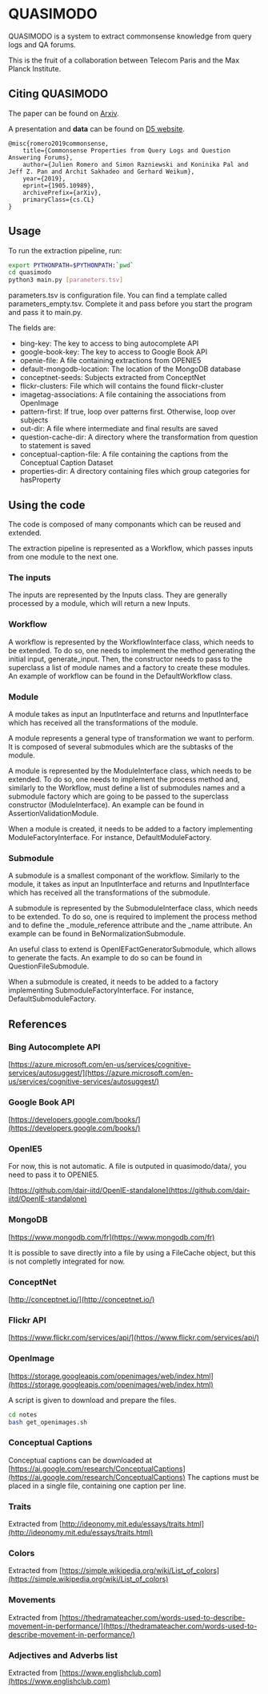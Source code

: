 # QUASIMODO

QUASIMODO is a system to extract commonsense knowledge from query logs and QA forums.

This is the fruit of a collaboration between Telecom Paris and the Max Planck Institute.

## Citing QUASIMODO

The paper can be found on [Arxiv](https://arxiv.org/pdf/1905.10989.pdf).

A presentation and **data** can be found on [D5 website](https://www.mpi-inf.mpg.de/departments/databases-and-information-systems/research/yago-naga/commonsense/quasimodo/).

```
@misc{romero2019commonsense,
    title={Commonsense Properties from Query Logs and Question Answering Forums},
    author={Julien Romero and Simon Razniewski and Koninika Pal and Jeff Z. Pan and Archit Sakhadeo and Gerhard Weikum},
    year={2019},
    eprint={1905.10989},
    archivePrefix={arXiv},
    primaryClass={cs.CL}
}
```

## Usage

To run the extraction pipeline, run:

```bash
export PYTHONPATH=$PYTHONPATH:`pwd`
cd quasimodo
python3 main.py [parameters.tsv]
```

parameters.tsv is configuration file. You can find a template called parameters\_empty.tsv. Complete it and pass before you start the program and pass it to main.py.

The fields are:

- bing-key: The key to access to bing autocomplete API
- google-book-key: The key to access to Google Book API
- openie-file: A file containing extractions from OPENIE5
- default-mongodb-location: The location of the MongoDB database
- conceptnet-seeds: Subjects extracted from ConceptNet
- flickr-clusters: File which will contains the found flickr-cluster
- imagetag-associations: A file containing the associations from OpenImage
- pattern-first: If true, loop over patterns first. Otherwise, loop over subjects
- out-dir: A file where intermediate and final results are saved
- question-cache-dir: A directory where the transformation from question to statement is saved
- conceptual-caption-file: A file containing the captions from the Conceptual Caption Dataset
- properties-dir: A directory containing files which group categories for hasProperty


## Using the code


The code is composed of many componants which can be reused and extended.

The extraction pipeline is represented as a Workflow, which passes inputs from one module to the next one.

### The inputs

The inputs are represented by the Inputs class. They are generally processed by a module, which will return a new Inputs.

### Workflow

A workflow is represented by the WorkflowInterface class, which needs to be extended. To do so, one needs to implement the method generating the initial input, generate\_input. Then, the constructor needs to pass to the superclass a list of module names and a factory to create these modules. An example of workflow can be found in the DefaultWorkflow class.

### Module

A module takes as input an InputInterface and returns and InputInterface which has received all the transformations of the module.

A module represents a general type of transformation we want to perform. It is composed of several submodules which are the subtasks of the module.

A module is represented by the ModuleInterface class, which needs to be extended. To do so, one needs to implement the process method and, similarly to the Workflow, must define a list of submodules names and a submodule factory which are going to be passed to the superclass constructor (ModuleInterface). An example can be found in AssertionValidationModule.

When a module is created, it needs to be added to a factory implementing ModuleFactoryInterface. For instance, DefaultModuleFactory.

### Submodule

A submodule is a smallest componant of the workflow. Similarly to the module, it takes as input an InputInterface and returns and InputInterface which has received all the transformations of the submodule.

A submodule is represented by the SubmoduleInterface class, which needs to be extended. To do so, one is required to implement the process method and to define the \_module\_reference attribute and the \_name attribute. An example can be found in BeNormalizationSubmodule.

An useful class to extend is OpenIEFactGeneratorSubmodule, which allows to generate the facts. An example to do so can be found in QuestionFileSubmodule.

When a submodule is created, it needs to be added to a factory implementing SubmoduleFactoryInterface. For instance, DefaultSubmoduleFactory.

## References

### Bing Autocomplete API

[https://azure.microsoft.com/en-us/services/cognitive-services/autosuggest/](https://azure.microsoft.com/en-us/services/cognitive-services/autosuggest/)

### Google Book API

[https://developers.google.com/books/](https://developers.google.com/books/)

### OpenIE5

For now, this is not automatic. A file is outputed in quasimodo/data/, you need to pass it to OPENIE5.

[https://github.com/dair-iitd/OpenIE-standalone](https://github.com/dair-iitd/OpenIE-standalone)

### MongoDB

[https://www.mongodb.com/fr](https://www.mongodb.com/fr)

It is possible to save directly into a file by using a FileCache object, but this is not completly integrated for now.

### ConceptNet

[http://conceptnet.io/](http://conceptnet.io/)

### Flickr API

[https://www.flickr.com/services/api/](https://www.flickr.com/services/api/)

### OpenImage

[https://storage.googleapis.com/openimages/web/index.html](https://storage.googleapis.com/openimages/web/index.html)

A script is given to download and prepare the files.

```bash
cd notes
bash get_openimages.sh
```

### Conceptual Captions

Conceptual captions can be downloaded at [https://ai.google.com/research/ConceptualCaptions](https://ai.google.com/research/ConceptualCaptions)
The captions must be placed in a single file, containing one caption per line.

### Traits

Extracted from [http://ideonomy.mit.edu/essays/traits.html](http://ideonomy.mit.edu/essays/traits.html)

### Colors

Extracted from [https://simple.wikipedia.org/wiki/List_of_colors](https://simple.wikipedia.org/wiki/List_of_colors)

### Movements

Extracted from [https://thedramateacher.com/words-used-to-describe-movement-in-performance/](https://thedramateacher.com/words-used-to-describe-movement-in-performance/)

### Adjectives and Adverbs list

Extracted from [https://www.englishclub.com](https://www.englishclub.com)
